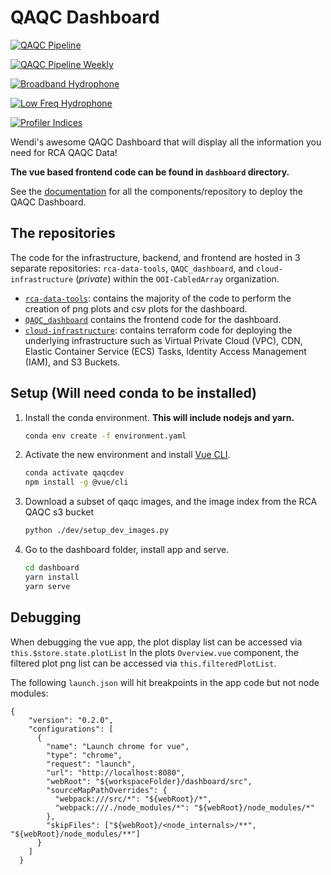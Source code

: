 # QAQC Dashboard

[![QAQC Pipeline](https://github.com/OOI-CabledArray/QAQC_dashboard/actions/workflows/pipeline.yaml/badge.svg)](https://github.com/OOI-CabledArray/QAQC_dashboard/actions/workflows/pipeline.yaml)

[![QAQC Pipeline Weekly](https://github.com/OOI-CabledArray/QAQC_dashboard/actions/workflows/pipeline_weekly.yaml/badge.svg)](https://github.com/OOI-CabledArray/QAQC_dashboard/actions/workflows/pipeline_weekly.yaml)

[![Broadband Hydrophone](https://github.com/OOI-CabledArray/QAQC_dashboard/actions/workflows/hydrophone_docker.yaml/badge.svg)](https://github.com/OOI-CabledArray/QAQC_dashboard/actions/workflows/hydrophone_docker.yaml)

[![Low Freq Hydrophone](https://github.com/OOI-CabledArray/QAQC_dashboard/actions/workflows/lf_hydrophone.yaml/badge.svg)](https://github.com/OOI-CabledArray/QAQC_dashboard/actions/workflows/lf_hydrophone.yaml)

[![Profiler Indices](https://github.com/OOI-CabledArray/QAQC_dashboard/actions/workflows/profile_indices.yaml/badge.svg)](https://github.com/OOI-CabledArray/QAQC_dashboard/actions/workflows/profile_indices.yaml)



Wendi's awesome QAQC Dashboard that will display all the information you need for RCA QAQC Data!

**The vue based frontend code can be found in `dashboard` directory.**

See the [documentation](https://github.com/OOI-CabledArray/rca-data-tools/blob/main/docs/src/qaqc-dashboard.md) for all the components/repository to deploy the QAQC Dashboard.

## The repositories

The code for the infrastructure, backend, and frontend are hosted in 3 separate repositories: `rca-data-tools`, `QAQC_dashboard`, and `cloud-infrastructure` (*private*) within the `OOI-CabledArray` organization.

- [`rca-data-tools`](https://github.com/OOI-CabledArray/rca-data-tools): contains the majority of the code to perform the creation of png plots and csv plots for the dashboard.
- [`QAQC_dashboard`](https://github.com/OOI-CabledArray/QAQC_dashboard) contains the frontend code for the dashboard.
- [`cloud-infrastructure`](https://github.com/OOI-CabledArray/cloud-infrastructure): contains terraform code for deploying the underlying infrastructure such as Virtual Private Cloud (VPC), CDN, Elastic Container Service (ECS) Tasks, Identity Access Management (IAM), and S3 Buckets.


## Setup (Will need conda to be installed)

1. Install the conda environment. **This will include nodejs and yarn.**

    ```bash
    conda env create -f environment.yaml
    ```

2. Activate the new environment and install [Vue CLI](https://cli.vuejs.org/).

    ```bash
    conda activate qaqcdev
    npm install -g @vue/cli
    ```
3. Download a subset of qaqc images, and the image index from the RCA QAQC s3 bucket
   
    ```bash
    python ./dev/setup_dev_images.py
    ```
  
4. Go to the dashboard folder, install app and serve.

    ```bash
    cd dashboard
    yarn install
    yarn serve
    ```

## Debugging 

When debugging the vue app, the plot display list can be accessed via `this.$store.state.plotList` In the plots `Overview.vue` component, the filtered plot png list can be accessed via `this.filteredPlotList`.

The following `launch.json` will hit breakpoints in the app code but not node modules: 

```
{
    "version": "0.2.0",
    "configurations": [
      {
        "name": "Launch chrome for vue",
        "type": "chrome",
        "request": "launch",
        "url": "http://localhost:8080",
        "webRoot": "${workspaceFolder}/dashboard/src",
        "sourceMapPathOverrides": {
          "webpack:///src/*": "${webRoot}/*",
          "webpack:///./node_modules/*": "${webRoot}/node_modules/*"
        },
        "skipFiles": ["${webRoot}/<node_internals>/**", "${webRoot}/node_modules/**"] 
      }
    ]
  }
```
